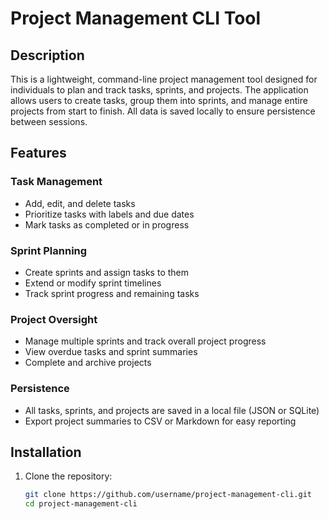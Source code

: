 # Project Management CLI Tool

## Description
This is a lightweight, command-line project management tool designed for individuals to plan and track tasks, sprints, and projects. The application allows users to create tasks, group them into sprints, and manage entire projects from start to finish. All data is saved locally to ensure persistence between sessions.

## Features
### Task Management
- Add, edit, and delete tasks  
- Prioritize tasks with labels and due dates  
- Mark tasks as completed or in progress  

### Sprint Planning
- Create sprints and assign tasks to them  
- Extend or modify sprint timelines  
- Track sprint progress and remaining tasks  

### Project Oversight
- Manage multiple sprints and track overall project progress  
- View overdue tasks and sprint summaries  
- Complete and archive projects  

### Persistence
- All tasks, sprints, and projects are saved in a local file (JSON or SQLite)  
- Export project summaries to CSV or Markdown for easy reporting  

## Installation
1. Clone the repository:  
   ```bash
   git clone https://github.com/username/project-management-cli.git
   cd project-management-cli